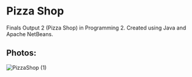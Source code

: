 # Pizza Shop

Finals Output 2 (Pizza Shop) in Programming 2. Created using Java and Apache NetBeans.

## Photos:

![PizzaShop (1)](https://user-images.githubusercontent.com/94532348/188281911-b9376ecd-50fc-4af7-b35a-c328085ef5cf.png)
